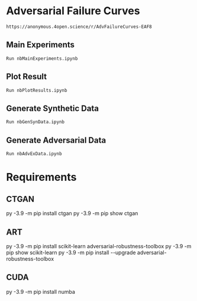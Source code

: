 # Adversarial Failure Curves
    https://anonymous.4open.science/r/AdvFailureCurves-EAF8

## Main Experiments
    Run nbMainExperiments.ipynb

## Plot Result
    Run nbPlotResults.ipynb

## Generate Synthetic Data
    Run nbGenSynData.ipynb 

## Generate Adversarial Data
    Run nbAdvExData.ipynb 

# Requirements
## CTGAN
py -3.9 -m pip install ctgan
py -3.9 -m pip show ctgan

## ART
py -3.9 -m pip install scikit-learn adversarial-robustness-toolbox
py -3.9 -m pip show scikit-learn
py -3.9 -m pip install --upgrade adversarial-robustness-toolbox

## CUDA
py -3.9 -m pip install numba


